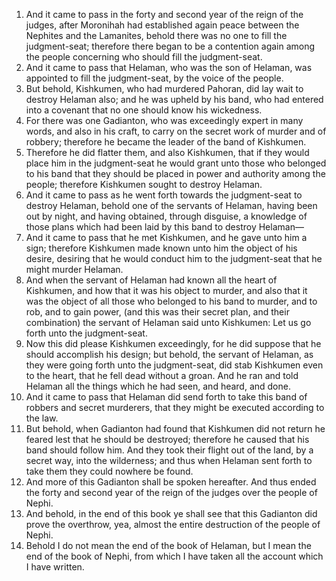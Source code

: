 1. And it came to pass in the forty and second year of the reign of the judges, after Moronihah had established again peace between the Nephites and the Lamanites, behold there was no one to fill the judgment-seat; therefore there began to be a contention again among the people concerning who should fill the judgment-seat.
2. And it came to pass that Helaman, who was the son of Helaman, was appointed to fill the judgment-seat, by the voice of the people.
3. But behold, Kishkumen, who had murdered Pahoran, did lay wait to destroy Helaman also; and he was upheld by his band, who had entered into a covenant that no one should know his wickedness.
4. For there was one Gadianton, who was exceedingly expert in many words, and also in his craft, to carry on the secret work of murder and of robbery; therefore he became the leader of the band of Kishkumen.
5. Therefore he did flatter them, and also Kishkumen, that if they would place him in the judgment-seat he would grant unto those who belonged to his band that they should be placed in power and authority among the people; therefore Kishkumen sought to destroy Helaman.
6. And it came to pass as he went forth towards the judgment-seat to destroy Helaman, behold one of the servants of Helaman, having been out by night, and having obtained, through disguise, a knowledge of those plans which had been laid by this band to destroy Helaman—
7. And it came to pass that he met Kishkumen, and he gave unto him a sign; therefore Kishkumen made known unto him the object of his desire, desiring that he would conduct him to the judgment-seat that he might murder Helaman.
8. And when the servant of Helaman had known all the heart of Kishkumen, and how that it was his object to murder, and also that it was the object of all those who belonged to his band to murder, and to rob, and to gain power, (and this was their secret plan, and their combination) the servant of Helaman said unto Kishkumen: Let us go forth unto the judgment-seat.
9. Now this did please Kishkumen exceedingly, for he did suppose that he should accomplish his design; but behold, the servant of Helaman, as they were going forth unto the judgment-seat, did stab Kishkumen even to the heart, that he fell dead without a groan. And he ran and told Helaman all the things which he had seen, and heard, and done.
10. And it came to pass that Helaman did send forth to take this band of robbers and secret murderers, that they might be executed according to the law.
11. But behold, when Gadianton had found that Kishkumen did not return he feared lest that he should be destroyed; therefore he caused that his band should follow him. And they took their flight out of the land, by a secret way, into the wilderness; and thus when Helaman sent forth to take them they could nowhere be found.
12. And more of this Gadianton shall be spoken hereafter. And thus ended the forty and second year of the reign of the judges over the people of Nephi.
13. And behold, in the end of this book ye shall see that this Gadianton did prove the overthrow, yea, almost the entire destruction of the people of Nephi.
14. Behold I do not mean the end of the book of Helaman, but I mean the end of the book of Nephi, from which I have taken all the account which I have written.
